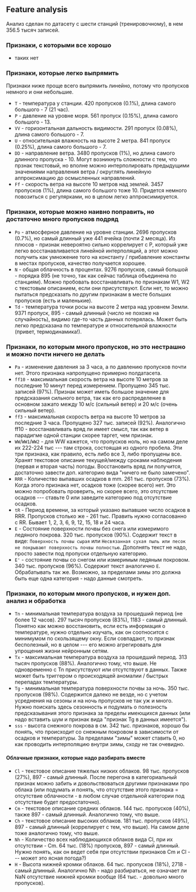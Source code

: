 Feature analysis
---------------

Анализ сделан по датасету с шести станций (тренировочному), в нем 356.5 тысяч записей.

### Признаки, с которыми все хорошо

- таких нет

### Признаки, которые легко выпрямить

Признаки ниже проще всего выпрямить линейно, потому что пропусков немного и они небольшие.

- `T` - температура у станции. 420 пропусков (0.1%), длина самого большого - 7 (21 час).
- `P` - давление на уровне моря. 561 пропуск (0.15%), длина самого большого - 13.
- `VV` - горизонтальная дальность видимости. 291 пропуск (0.08%), длина самого большого - 7.
- `U` - относительная влажность на высоте 2 метра. 841 пропуск (0.25%), длина самого большого - 7.
- `DD` - направление ветра. 3480 пропусков (1%), но длина самого длинного пропуска - 10. Могут
возникнуть сложности с тем, что прзнак текстовый, но вполне можно интерполировать предыдущими значениями
направления ветра / округлять линейную аппроксимацию до осмысленных направлений.
- `Ff` - скорость ветра на высоте 10 метров над землей. 3457 пропусков (1%), длина самого большого тоже 10.
Придется немного повозиться с регулярками, но в целом легко аппроксимируется.

### Признаки, которые можно наивно поправить, но достаточно много пропусков подряд

- `Po` - атмосферное давление на уровне станции. 2696 пропусков (0.7%), но самый длинный уже 441 ячейка (почти 2 месяца).
Из плюсов - признак невероятно сильно коррелирует с P, который уже легко восстанавливается линейной интерполяций, а этот
можно получить как умножение того на константу / прибавление константы в местах пропусков, качество получается хорошее.
- `N` - общая облачность в процентах. 9276 пропусков, самый большой - порядка 895 (не точно, так как сейчас таблица 
объединена по станциям). Можно пробовать восстанавливать по признакам W1, W2 с текстовым описанием, если они присутствуют.
Если нет, то можно пытаться предсказать по другим признакам в месте больших пропусков (есть и маленькие).
- `Td` - температура точки росы на высоте 2 метра над уровнем Земли. 9371 пропуск, 895 - самый длинный (число не похоже на случайность),
видимо где-то часть данных потерялась. Может быть легко предсказана по температуре и относительной влажности (привет, термодинамика!).

### Признаки, по которым много пропусков, но это нестрашно и можно почти ничего не делать

- `Pa` - изменение давления за 3 часа, а по давлению пропусков почти нет. Этого признака напропущено примерно полдатасета. 
- `ff10` - максимальная скорость ветра на высоте 10 метров за последние 10 минут перед измерением. Пропущено 345 тыс. записей (97%).
Признак может иметь большое значение для предсказания сильного ветра, так как его распределение в основном зажато между 10 м/c 
(сильный ветер) и 20 м/c (очень сильный ветер).
- `ff3` - максимальная скорость ветра на высоте 10 метров за последние 3 часа. Пропущено 327 тыс. записей (92%). Аналогично ff10 -
восстанавливать вряд ли имеет смысл, так как ветер в парадигме одной станции скорее таргет, чем признак.
- `WW`/`WW1`/`WW2` - для WW кажется, что пропусков ноль, но на самом деле их 222-224 тыс --- там строка, состоящая из одного пробела. 
Эти три признака, как правило, есть либо все 3, либо пропущены все. Хранят текстовое описание текущей/между сроками наблюдения 
(первая и вторая часть) погоды. Восстановить вряд ли получится, достаточно завести доп. категорию вида "ничего не было замечено".
- `RRR` - Количество выпавших осадков в mm. 261 тыс. пропусков (73%). Когда этого признака нет, осадков тоже (скорее всего) нет. Это можно попробовать проверить,
но скорее всего, это отсутствие осадков --- ставьте 0 или заведите категорию под отсутствие осадков.
- `tR` - Период времени, за который указано выпавшее число осадков в RRR. Пропусков столько же - 261 тыс. Править нужно
согласованно с RR. Бывает 1, 2, 3, 6, 9, 12, 15, 18 и 24 часа.
- `E` - Состояние поверхности почвы без снега или измеримого ледяного покрова. 320 тыс. пропусков (90%). Содержит текст в виде: `Поверхность почвы сырая` или `Несвязанная сухая пыль или песок не покрывают поверхность почвы полностью`. Дополнять текст не надо, просто завести
под пропуски отдельную категорию.
- `E'` - состояние почвы со снегом или измеримым ледяным покровом. 340 тыс. пропусков (96%). Содержит текст аналогично `E`. Обрабатывать
так же. Возможно, за пределами зимы это должна быть еще одна категория - надо данные смотреть.

### Признаки, по которым много пропусков, и нужен доп. анализ и обработка

- `Tn` - минимальная температура воздуха за прошедший период (не более 12 часов). 297 тысяч пропусков (83%), 1183 - самый длинный. Понятно как можно восстановить, если есть информация о температуре, нужно отдельно изучать, как он соотносится с минимумом по скользящему окну.
Если совпадают, то признак бесполезный, но в целом --- его можно агрегировать для упрощения жизни нейронным сетям.
- `Tx` - максимальная температура воздуха за прошедший период. 313 тысяч пропусков (88%). Аналогично тому, что выше. Не одновременно с
Tn присутствуют или отсутствуют в данных. Также может быть триггером о происходящей аномалии / быстрых перепадах температуры.
- `Tg` - минимальная температура поверхности почвы за ночь. 350 тыс. пропусков (98%). Содержится далеко не везде, но с учетом усреднения
на сезоны и на ночь пропусков не так уж и много. Нужно поискать здесь сезонность и подумать о полезность предсказывания этого признака
за пределы имеющихся данных (или надо вставить шум и признак вида "признак Tg в данных имеется").
- `sss` - высота снежного покрова в см. 342 тыс. признаков, хорошо бы понять, что происходит со снежным покровом в зависимости от осадков
и температуры. За пределами "зимы" может ставить 0, но как проводить интерполяцию внутри зимы, сходу не так очевидно.

#### Облачные признаки, которые надо разбирать вместе
- `Cl` - текстовое описание тяжелых низких облаков. 98 тыс. пропусков (27%), 897 - самый длинный. После перегона в категориальный
признак можно забить и довольствоваться другими признаками про облака (или подумать и понять, что отсутствие этого признака = отсутствие
облачности - в любом случае отдельной категории под отсутствие будет предостаточно).
- `Cm` - текстовое описание средних облаков. 144 тыс. пропусков (40%), также 897 - самый длинный. Аналогично тому, что выше.
- `Ch` - текстовое описание высоких облаков. 181 тыс. пропусков (49%), 897 - самый длинный (коррелирует с тем, что выше). На самом деле тоже
аналогично тому, что выше.
- `Nh` - Количество всех наблюдающихся облаков вида Cl, при их отсутствии - Cm. 64 тыс. (18%) пропусков, 897 - cамый длинный. Нужно понять,
как он ведет себя при отсутствии признаков Cm и Cl --- может это ясная погода?)
- `H` - Высота нижней кромки облаков. 64 тыс. пропусков (18%), 2718 - самый длинный. Аналогично Nh - надо разбираться, не означает ли NaN
отсутствие нижней кромки вообще (64 тыс. - довольно много пропусков).





